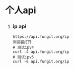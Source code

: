 # 个人api



1. ### ip api

   ```
   https://api.fungit.org/ip
   浏览器打开
   # 测试ipv4
   curl -4 api.fungit.org/ip
   # 测试ipv6
   curl -6 api.fungit.org/ip
   ```

   

